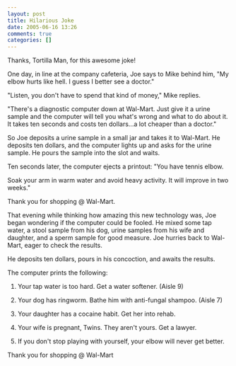 ```yaml
---
layout: post
title: Hilarious Joke
date: 2005-06-16 13:26
comments: true
categories: []
---
```

Thanks, Tortilla Man, for this awesome joke!

One day, in line at the company cafeteria, Joe says to Mike behind him,
"My elbow hurts like hell. I guess I better see a doctor."
 
"Listen, you don't have to spend that kind of money," Mike replies.
 
"There's a diagnostic computer down at Wal-Mart. Just give it a urine
sample and the computer will tell you what's wrong and what to do about
it. It takes ten seconds and costs ten dollars...a lot cheaper than a
doctor."
 
So Joe deposits a urine sample in a small jar and takes it to Wal-Mart.
He deposits ten dollars, and the computer lights up and asks for the
urine sample. He pours the sample into the slot and waits.
 
Ten seconds later, the computer ejects a printout: "You have tennis
elbow.
 
Soak your arm in warm water and avoid heavy activity. It will improve
in two weeks."
 
Thank you for shopping @ Wal-Mart.
 
That evening while thinking how amazing this new technology was, Joe
began wondering if the computer could be fooled. He mixed some tap
water, a stool sample from his dog, urine samples from his wife and
daughter, and a sperm sample for good measure. Joe hurries back to
Wal-Mart, eager to check the results.
 
He deposits ten dollars, pours in his concoction, and awaits the
results.
 
The computer prints the following:
 
1. Your tap water is too hard. Get a water softener. (Aisle 9)
 
2. Your dog has ringworm. Bathe him with anti-fungal shampoo. (Aisle 7)
 
3. Your daughter has a cocaine habit. Get her into rehab.
 
4. Your wife is pregnant, Twins. They aren't yours. Get a lawyer.
 
5. If you don't stop playing with yourself, your elbow will never get
better.
 
Thank you for shopping @ Wal-Mart
